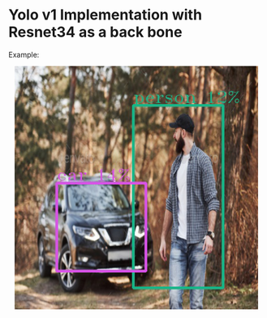 # Yolo v1 Implementation with Resnet34 as a back bone
Example:</br>
<div style="text-align:center" width="100%"><img src="example.png" width="480"></div>

